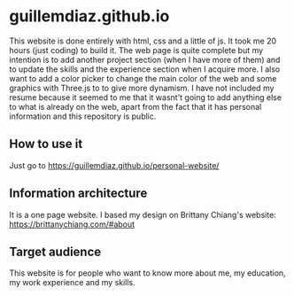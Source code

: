 # guillemdiaz.github.io

This website is done entirely with html, css and a little of js. It took me 20 hours (just coding) 
to build it.
The web page is quite complete but my intention is to add another project section (when I have
more of them) and to update the skills and the experience section when I acquire more. I also want
to add a color picker to change the main color of the web and some graphics with Three.js to 
to give more dynamism.
I have not included my resume because it seemed to me that it wasnt't going to add anything
else to what is already on the web, apart from the fact that it has personal information and this 
repository is public.

## How to use it
Just go to https://guillemdiaz.github.io/personal-website/

## Information architecture
It is a one page website. I based my design on Brittany Chiang's website:
https://brittanychiang.com/#about

## Target audience
This website is for people who want to know more about me, my education, my work experience and my skills.
